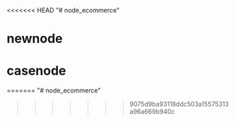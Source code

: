 <<<<<<< HEAD
"# node_ecommerce" 
# newnode
# casenode
=======
"# node_ecommerce" 
>>>>>>> 9075d9ba93118ddc503a15575313a96a669b940c
